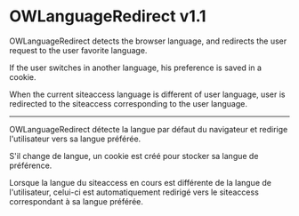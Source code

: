 OWLanguageRedirect v1.1
==================

OWLanguageRedirect detects the browser language, and redirects the user request to the user favorite language.

If the user switches in another language, his preference is saved in a cookie.

When the current siteaccess language is different of user language, user is redirected to the siteaccess corresponding to the user language.

------------------------------------------------------------------------------------------------------------

OWLanguageRedirect détecte la langue par défaut du navigateur et redirige l'utilisateur vers sa langue préférée.

S'il change de langue, un cookie est créé pour stocker sa langue de préférence.

Lorsque la langue du siteaccess en cours est différente de la langue de l'utilisateur, celui-ci est automatiquement redirigé vers le siteaccess correspondant à sa langue préférée.
